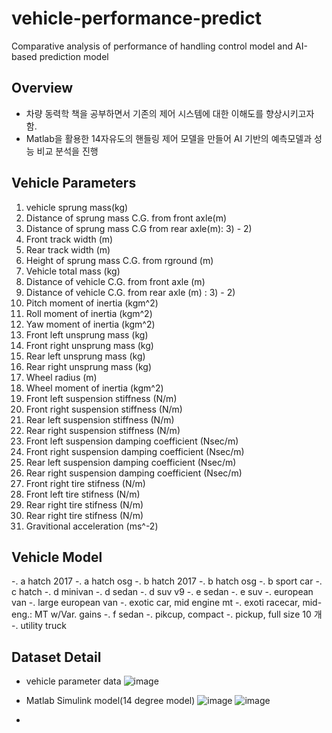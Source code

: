 # vehicle-performance-predict
Comparative analysis of performance of handling control model and AI-based prediction model

## Overview
- 차량 동력학 책을 공부하면서 기존의 제어 시스템에 대한 이해도를 향상시키고자 함.
- Matlab을 활용한 14자유도의 핸들링 제어 모델을 만들어 AI 기반의 예측모델과 성능 비교 분석을 진행

## Vehicle Parameters
1) vehicle sprung mass(kg) 
2) Distance of sprung mass C.G. from front axle(m) 
3) Distance of sprung mass C.G from rear axle(m): 3) - 2)
4) Front track width (m)
5) Rear track width (m)
6) Height of sprung mass C.G. from rground (m)
7) Vehicle total mass (kg) 
8) Distance of vehicle C.G. from front axle (m) 
9) Distance of vehicle C.G. from rear axle (m)  : 3) - 2)
10) Pitch moment of inertia (kgm^2) 
11) Roll moment of inertia (kgm^2) 
12) Yaw moment of inertia (kgm^2) 
13) Front left unsprung mass (kg) 
14) Front right unsprung mass (kg) 
15) Rear left unsprung mass (kg) 
16) Rear right unsprung mass (kg) 
17) Wheel radius (m) 
18) Wheel moment of inertia (kgm^2) 
19) Front left suspension stiffness (N/m) 
20) Front right suspension stiffness (N/m) 
21) Rear left suspension stiffness (N/m) 
22) Rear right suspension stiffness (N/m) 
23) Front left suspension damping coefficient (Nsec/m) 
24) Front right suspension damping coefficient (Nsec/m) 
25) Rear left suspension damping coefficient (Nsec/m) 
26) Rear right suspension damping coefficient (Nsec/m) 
27) Front right tire stifness (N/m) 
28) Front left tire stifness (N/m) 
29) Rear right tire stifness (N/m) 
30) Rear right tire stifness (N/m) 
31) Gravitional acceleration (ms^-2)

## Vehicle Model
-. a hatch 2017
-. a hatch osg
-. b hatch 2017
-. b hatch osg
-. b sport car
-. c hatch
-. d minivan
-. d sedan
-. d suv v9
-. e sedan
-. e suv
-. european van
-. large european van
-. exotic car, mid engine mt
-. exoti racecar, mid-eng.: MT w/Var. gains
-. f sedan
-. pikcup, compact
-. pickup, full size  10 개
-. utility truck

## Dataset Detail

- vehicle parameter data
![image](https://github.com/user-attachments/assets/a910f86f-9248-451f-8c6d-0416b35b11f5)

- Matlab Simulink model(14 degree model)
![image](https://github.com/user-attachments/assets/afeb50d7-1ded-4213-b1ae-55b33dae7cc3)
![image](https://github.com/user-attachments/assets/42fadc30-6b8e-4deb-9352-3628ff38271f)





- 



